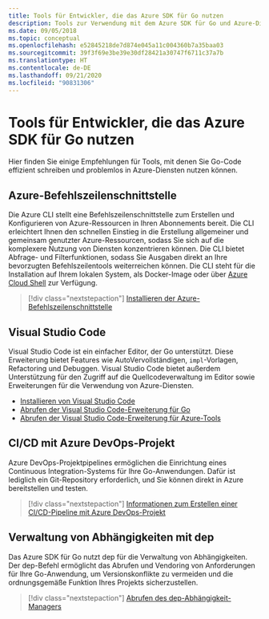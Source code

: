 ```yaml
---
title: Tools für Entwickler, die das Azure SDK für Go nutzen
description: Tools zur Verwendung mit dem Azure SDK für Go und Azure-Diensten
ms.date: 09/05/2018
ms.topic: conceptual
ms.openlocfilehash: e52845218de7d874e045a11c004360b7a35baa03
ms.sourcegitcommit: 39f3f69e3be39e30df28421a30747f6711c37a7b
ms.translationtype: HT
ms.contentlocale: de-DE
ms.lasthandoff: 09/21/2020
ms.locfileid: "90831306"
---
```

# <a name="tools-for-developers-using-the-azure-sdk-for-go"></a>Tools für Entwickler, die das Azure SDK für Go nutzen

Hier finden Sie einige Empfehlungen für Tools, mit denen Sie Go-Code effizient schreiben und problemlos in Azure-Diensten nutzen können.

## <a name="azure-cli"></a>Azure-Befehlszeilenschnittstelle

Die Azure CLI stellt eine Befehlszeilenschnittstelle zum Erstellen und Konfigurieren von Azure-Ressourcen in Ihren Abonnements bereit. Die CLI erleichtert Ihnen den schnellen Einstieg in die Erstellung allgemeiner und gemeinsam genutzter Azure-Ressourcen, sodass Sie sich auf die komplexere Nutzung von Diensten konzentrieren können. Die CLI bietet Abfrage- und Filterfunktionen, sodass Sie Ausgaben direkt an Ihre bevorzugten Befehlszeilentools weiterreichen können. Die CLI steht für die Installation auf Ihrem lokalen System, als Docker-Image oder über [Azure Cloud Shell](/azure/cloud-shell/overview) zur Verfügung.

> [!div class="nextstepaction"]
> [Installieren der Azure-Befehlszeilenschnittstelle](/cli/azure/install-azure-cli)

## <a name="visual-studio-code"></a>Visual Studio Code

Visual Studio Code ist ein einfacher Editor, der Go unterstützt. Diese Erweiterung bietet Features wie AutoVervollständigen, `impl`-Vorlagen, Refactoring und Debuggen. Visual Studio Code bietet außerdem Unterstützung für den Zugriff auf die Quellcodeverwaltung im Editor sowie Erweiterungen für die Verwendung von Azure-Diensten.

* [Installieren von Visual Studio Code](https://code.visualstudio.com/Download)
* [Abrufen der Visual Studio Code-Erweiterung für Go](https://code.visualstudio.com/docs/languages/go)
* [Abrufen der Visual Studio Code-Erweiterung für Azure-Tools](https://marketplace.visualstudio.com/items?itemName=ms-vscode.vscode-azureextensionpack)

## <a name="cicd-with-azure-devops-project"></a>CI/CD mit Azure DevOps-Projekt

Azure DevOps-Projektpipelines ermöglichen die Einrichtung eines Continuous Integration-Systems für Ihre Go-Anwendungen. Dafür ist lediglich ein Git-Repository erforderlich, und Sie können direkt in Azure bereitstellen und testen.

> [!div class="nextstepaction"]
> [Informationen zum Erstellen einer CI/CD-Pipeline mit Azure DevOps-Projekt](/azure/devops-project/azure-devops-project-go)

## <a name="dependency-management-with-dep"></a>Verwaltung von Abhängigkeiten mit dep

Das Azure SDK für Go nutzt dep für die Verwaltung von Abhängigkeiten. Der dep-Befehl ermöglicht das Abrufen und Vendoring von Anforderungen für Ihre Go-Anwendung, um Versionskonflikte zu vermeiden und die ordnungsgemäße Funktion Ihres Projekts sicherzustellen.

> [!div class="nextstepaction"]
> [Abrufen des dep-Abhängigkeit-Managers](https://github.com/golang/dep)